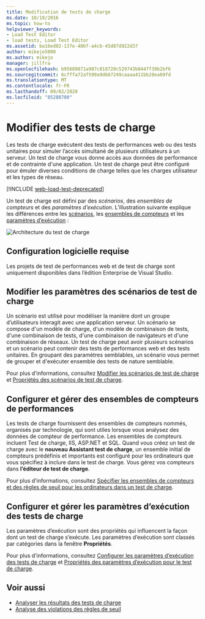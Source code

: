 ```yaml
---
title: Modification de tests de charge
ms.date: 10/19/2016
ms.topic: how-to
helpviewer_keywords:
- Load Test Editor
- load tests, Load Test Editor
ms.assetid: ba16ed02-137e-40bf-a4cb-45d87d922d37
author: mikejo5000
ms.author: mikejo
manager: jillfra
ms.openlocfilehash: b95689871a987c018720c529743b8447f39b2bf6
ms.sourcegitcommit: 6cfffa72af599a9d667249caaaa411bb28ea69fd
ms.translationtype: MT
ms.contentlocale: fr-FR
ms.lasthandoff: 09/02/2020
ms.locfileid: "85288700"
---
```

# <a name="edit-load-tests"></a>Modifier des tests de charge

Les tests de charge exécutent des tests de performances web ou des tests unitaires pour simuler l’accès simultané de plusieurs utilisateurs à un serveur. Un test de charge vous donne accès aux données de performance et de contrainte d'une application. Un test de charge peut être configuré pour émuler diverses conditions de charge telles que les charges utilisateur et les types de réseau.

[!INCLUDE [web-load-test-deprecated](includes/web-load-test-deprecated.md)]

Un test de charge est défini par des *scénarios*, des *ensembles de compteurs* et des *paramètres d’exécution*. L’illustration suivante explique les différences entre les [scénarios](../test/edit-load-test-scenarios.md), les [ensembles de compteurs](../test/specify-counter-sets-and-threshold-rules-for-load-testing.md) et les [paramètres d’exécution](../test/load-test-run-settings-properties.md) :

![Architecture du test de charge](../test/media/load_test_editor.png)

## <a name="software-requirements"></a>Configuration logicielle requise

Les projets de test de performances web et de test de charge sont uniquement disponibles dans l’édition Enterprise de Visual Studio.

## <a name="edit-load-test-scenario-settings"></a>Modifier les paramètres des scénarios de test de charge

Un scénario est utilisé pour modéliser la manière dont un groupe d’utilisateurs interagit avec une application serveur. Un scénario se compose d'un modèle de charge, d'un modèle de combinaison de tests, d'une combinaison de tests, d'une combinaison de navigateurs et d'une combinaison de réseaux. Un test de charge peut avoir plusieurs scénarios et un scénario peut contenir des tests de performances web et des tests unitaires. En groupant des paramètres semblables, un scénario vous permet de grouper et d'exécuter ensemble des tests de nature semblable.

Pour plus d’informations, consultez [Modifier les scénarios de test de charge](../test/edit-load-test-scenarios.md) et [Propriétés des scénarios de test de charge](../test/load-test-scenario-properties.md).

## <a name="configure-and-manage-performance-counter-sets"></a>Configurer et gérer des ensembles de compteurs de performances

Les tests de charge fournissent des ensembles de compteurs nommés, organisés par technologie, qui sont utiles lorsque vous analysez des données de compteur de performance. Les ensembles de compteurs incluent Test de charge, IIS, ASP.NET et SQL. Quand vous créez un test de charge avec le **nouveau Assistant test de charge**, un ensemble initial de compteurs prédéfinis et importants est configuré pour les ordinateurs que vous spécifiez à inclure dans le test de charge. Vous gérez vos compteurs dans **l’éditeur de test de charge**.

Pour plus d’informations, consultez [Spécifier les ensembles de compteurs et des règles de seuil pour les ordinateurs dans un test de charge](../test/specify-counter-sets-and-threshold-rules-for-load-testing.md).

## <a name="configure-and-manage-load-test-run-settings"></a>Configurer et gérer les paramètres d’exécution des tests de charge

Les paramètres d’exécution sont des propriétés qui influencent la façon dont un test de charge s’exécute. Les paramètres d’exécution sont classés par catégories dans la fenêtre **Propriétés**.

Pour plus d’informations, consultez [Configurer les paramètres d’exécution des tests de charge](../test/configure-load-test-run-settings.md) et [Propriétés des paramètres d’exécution pour le test de charge](../test/load-test-run-settings-properties.md).

## <a name="see-also"></a>Voir aussi

- [Analyser les résultats des tests de charge](../test/analyze-load-test-results-using-the-load-test-analyzer.md)
- [Analyse des violations des règles de seuil](../test/analyze-threshold-rule-violations-in-load-tests.md)
